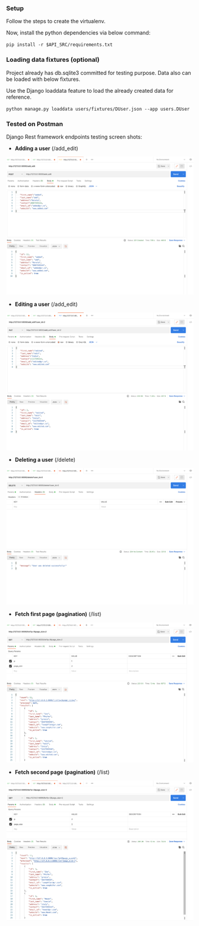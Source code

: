 ### Setup

Follow the steps to create the virtualenv.

Now, install the python dependencies via below command:

`pip install -r $API_SRC/requirements.txt`

### Loading data fixtures (optional)
Project already has db.sqlite3 committed for testing purpose. Data also can be loaded with below fixtures.

Use the Django loaddata feature to load the already created data for reference.

`python manage.py loaddata users/fixtures/DUser.json --app users.DUser`

### Tested on Postman
Django Rest framework endpoints testing screen shots:

- **Adding a user** (/add_edit)

![alt class_function_useEffect_diff](./images/add_user.png)

- **Editing a user** (/add_edit)

![alt class_function_useEffect_diff](./images/edit_user.png)

- **Deleting a user** (/delete)

![alt class_function_useEffect_diff](./images/delete_user.png)

- **Fetch first page (pagination)** (/list)

![alt class_function_useEffect_diff](./images/get_page_1.png)

- **Fetch second page (pagination)** (/list)

![alt class_function_useEffect_diff](./images/get_page_2.png)